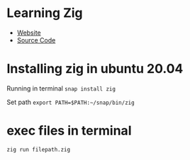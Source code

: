 # Learning Zig

- [Website](https://ziglang.org/)
- [Source Code](https://github.com/ziglang/zig)

# Installing zig in ubuntu 20.04
Running in terminal
`snap install zig`

Set path
`export PATH=$PATH:~/snap/bin/zig`

# exec files in terminal
`zig run filepath.zig`
